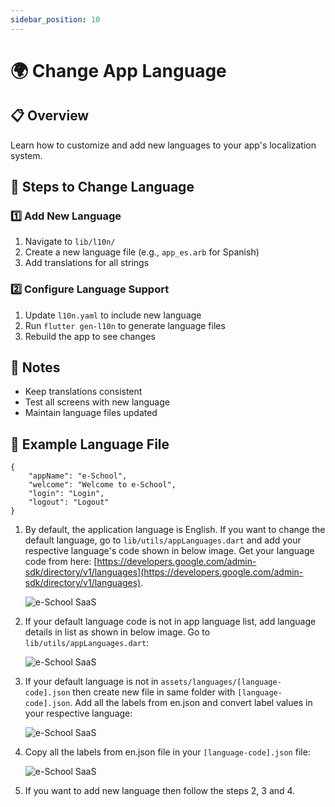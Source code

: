 ```yaml
---
sidebar_position: 10
---
```


# 🌍 Change App Language

## 📋 Overview
Learn how to customize and add new languages to your app's localization system.

## 🔄 Steps to Change Language

### 1️⃣ Add New Language
1. Navigate to `lib/l10n/`
2. Create a new language file (e.g., `app_es.arb` for Spanish)
3. Add translations for all strings

### 2️⃣ Configure Language Support
1. Update `l10n.yaml` to include new language
2. Run `flutter gen-l10n` to generate language files
3. Rebuild the app to see changes

## 📝 Notes
- Keep translations consistent
- Test all screens with new language
- Maintain language files updated

## 🔧 Example Language File
```arb
{
    "appName": "e-School",
    "welcome": "Welcome to e-School",
    "login": "Login",
    "logout": "Logout"
}
```

1. By default, the application language is English. If you want to change the default language, go to `lib/utils/appLanguages.dart` and add your respective language's code shown in below image. Get your language code from here: [https://developers.google.com/admin-sdk/directory/v1/languages](https://developers.google.com/admin-sdk/directory/v1/languages).

   ![e-School SaaS](../../static/images/installation/app/changeDefaultLanguage.png)

2. If your default language code is not in app language list, add language details in list as shown in below image. Go to `lib/utils/appLanguages.dart`:

   ![e-School SaaS](../../static/images/installation/app/addLanguage.png)

3. If your default language is not in `assets/languages/[language-code].json` then create new file in same folder with `[language-code].json`. Add all the labels from en.json and convert label values in your respective language:

   ![e-School SaaS](../../static/images/installation/app/addNewLanguage.jpg)

4. Copy all the labels from en.json file in your `[language-code].json` file:

   ![e-School SaaS](../../static/images/installation/app/addNewLanguage2.jpg)

5. If you want to add new language then follow the steps 2, 3 and 4. 